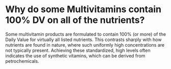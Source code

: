 # Why do some Multivitamins contain 100% DV on all of the nutrients?

Some multivitamin products are formulated to contain 100% (or more) of the Daily Value for virtually all listed nutrients. This contrasts sharply with how nutrients are found in nature, where such uniformly high concentrations are not typically present. Achieving these standardized, high levels often indicates the use of synthetic vitamins, which can be derived from petrochemicals.